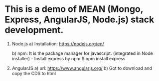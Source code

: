 This is a demo of MEAN (Mongo, Express, AngularJS, Node.js) stack development.
==============================================================================
1. Node.js
    a) Installation: 
        https://nodejs.org/en/        

    b) npm:
    It is the package manager for javascript. (integrated in Node installer)
        - Install express by npm
        $ npm install express

2. AngularJS
    a) url: 
        https://www.angularjs.org/
    b) Got to download and copy the CDS to html <script scr="...">
    
    
3. Bootstrap
    a) url: 
        http://getbootstrap.com/
        
    b) Go to get started and copy the ref
    
    
    
    
    
    